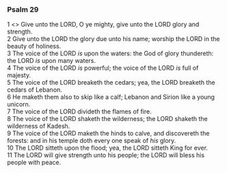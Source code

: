 ### Psalm 29

1 <<A Psalm of David.>> Give unto the LORD, O ye mighty, give unto the LORD glory and strength.  
2 Give unto the LORD the glory due unto his name; worship the LORD in the beauty of holiness.  
3 The voice of the LORD *is* upon the waters: the God of glory thundereth: the LORD *is* upon many waters.  
4 The voice of the LORD *is* powerful; the voice of the LORD *is* full of majesty.  
5 The voice of the LORD breaketh the cedars; yea, the LORD breaketh the cedars of Lebanon.  
6 He maketh them also to skip like a calf; Lebanon and Sirion like a young unicorn.  
7 The voice of the LORD divideth the flames of fire.  
8 The voice of the LORD shaketh the wilderness; the LORD shaketh the wilderness of Kadesh.  
9 The voice of the LORD maketh the hinds to calve, and discovereth the forests: and in his temple doth every one speak of *his* glory.  
10 The LORD sitteth upon the flood; yea, the LORD sitteth King for ever.  
11 The LORD will give strength unto his people; the LORD will bless his people with peace.  
